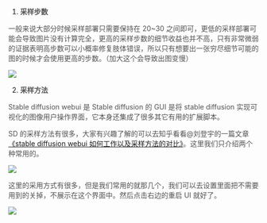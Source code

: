 1. **<font style="color:rgb(82, 82, 82);">采样步数</font>**

<font style="color:rgb(82, 82, 82);">一般来说大部分时候采样部署只需要保持在 20~30 之间即可，更低的采样部署可能会导致图片没有计算完全，更高的采样步数的细节收益也并不高，只有非常微弱的证据表明高步数可以小概率修复肢体错误，所以只有想要出一张穷尽细节可能的图的时候才会使用更高的步数。（加大这个会导致出图变慢）</font>

![](https://cdn.nlark.com/yuque/0/2023/png/406504/1689123975395-3c1bb3a4-9ee5-445b-82fd-3bf24a60f9f6.png)

2. **<font style="color:rgb(82, 82, 82);">采样方法</font>**

<font style="color:rgb(82, 82, 82);">Stable diffusion webui 是 Stable diffusion 的 GUI 是将 stable diffusion 实现可视化的图像用户操作界面，它本身还集成了很多其它有用的扩展脚本。</font>

<font style="color:rgb(82, 82, 82);">SD 的采样方法有很多，大家有兴趣了解的可以去知乎看看@刘登宇的一篇文章</font>[《stable diffusion webui 如何工作以及采样方法的对比》](https://link.uisdc.com/?redirect=https%3A%2F%2Fzhuanlan.zhihu.com%2Fp%2F612572004)<font style="color:rgb(82, 82, 82);">。这里我们只介绍两个种常用的。</font>

![](https://cdn.nlark.com/yuque/0/2023/png/406504/1689123975742-4febd33a-cdaa-4272-ab59-6806b65b354f.png)

<font style="color:rgb(82, 82, 82);">这里的采用方式有很多，但是我们常用的就那几个，我们可以去设置里面把不需要用到的关掉，不展示在这个界面中。然后点击右边的重启 UI 就好了。</font>

![](https://cdn.nlark.com/yuque/0/2023/png/406504/1689123976003-9caa8623-b7b7-4877-bf7f-536070e416e4.png)





